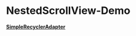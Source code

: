 # NestedScrollView-Demo  


**[SimpleRecyclerAdapter](https://github.com/WZero/NestedScrollView-Demo/blob/master/app/src/main/java/com/zero/scrollview/adapter/SimpleRecyclerAdapter.java)**